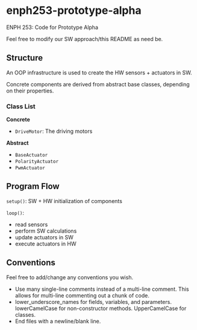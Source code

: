 # enph253-prototype-alpha
ENPH 253: Code for Prototype Alpha

Feel free to modify our SW approach/this README as need be.

## Structure
An OOP infrastructure is used to create the HW sensors + actuators in SW.

Concrete components are derived from abstract base classes, depending on their properties.

### Class List
**Concrete**
- `DriveMotor`: The driving motors

**Abstract**
- `BaseActuator`
- `PolarityActuator`
- `PwmActuator`

## Program Flow
`setup()`: SW + HW initialization of components

`loop()`:
- read sensors
- perform SW calculations
- update actuators in SW
- execute actuators in HW

## Conventions
Feel free to add/change any conventions you wish.
* Use many single-line comments instead of a multi-line comment. This allows for multi-line commenting out a chunk of code.
* lower_underscore_names for fields, variables, and parameters. lowerCamelCase for non-constructor methods. UpperCamelCase for classes.
* End files with a newline/blank line.
